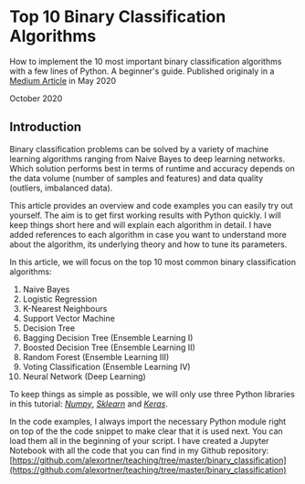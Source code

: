 # Top 10 Binary Classification Algorithms
How to implement the 10 most important binary classification algorithms with a few lines of Python.
A beginner's guide. Published originaly in a [Medium Article](https://medium.com/@alex.ortner.1982/top-10-binary-classification-algorithms-a-beginners-guide-feeacbd7a3e2) in May 2020

October 2020


## Introduction
Binary classification problems can be solved by a variety of machine learning algorithms ranging from Naive Bayes to deep learning networks. Which solution performs best in terms of runtime and accuracy depends on the data volume (number of samples and features) and data quality (outliers, imbalanced data).

This article provides an overview and code examples you can easily try out yourself. The aim is to get first working results with Python quickly. I will keep things short here and will explain each algorithm in detail. I have added references to each algorithm in case you want to understand more about the algorithm, its underlying theory and how to tune its parameters.

In this article, we will focus on the top 10 most common binary classification algorithms:


1. Naive Bayes
2. Logistic Regression
3. K-Nearest Neighbours
4. Support Vector Machine
5. Decision Tree
6. Bagging Decision Tree (Ensemble Learning I)
7. Boosted Decision Tree (Ensemble Learning II)
8. Random Forest (Ensemble Learning III)
9. Voting Classification (Ensemble Learning IV)
10. Neural Network (Deep Learning)

To keep things as simple as possible, we will only use three Python libraries in this tutorial: [*Numpy*](https://numpy.org/), [*Sklearn*](https://scikit-learn.org/) and [*Keras*](https://keras.io/).

In the code examples, I always import the necessary Python module right on top of the the code snippet to make clear that it is used next. You can load them all in the beginning of your script.
I have created a Jupyter Notebook with all the code that you can find in my Github repository: [https://github.com/alexortner/teaching/tree/master/binary_classification](https://github.com/alexortner/teaching/tree/master/binary_classification)